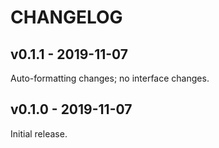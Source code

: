 # CHANGELOG

## v0.1.1 - 2019-11-07

Auto-formatting changes; no interface changes.

## v0.1.0 - 2019-11-07

Initial release.
